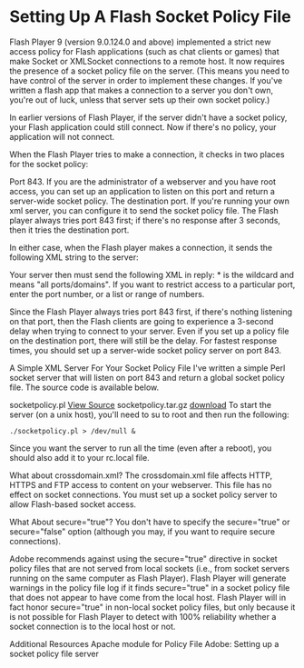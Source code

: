 # Setting Up A Flash Socket Policy File

Flash Player 9 (version 9.0.124.0 and above) implemented a strict new access policy for Flash applications (such as chat clients or games) that make Socket or XMLSocket connections to a remote host. It now requires the presence of a socket policy file on the server. (This means you need to have control of the server in order to implement these changes. If you've written a flash app that makes a connection to a server you don't own, you're out of luck, unless that server sets up their own socket policy.)

In earlier versions of Flash Player, if the server didn't have a socket policy, your Flash application could still connect. Now if there's no policy, your application will not connect.

When the Flash Player tries to make a connection, it checks in two places for the socket policy:

Port 843. If you are the administrator of a webserver and you have root access, you can set up an application to listen on this port and return a server-wide socket policy.
The destination port. If you're running your own xml server, you can configure it to send the socket policy file.
The Flash player always tries port 843 first; if there's no response after 3 seconds, then it tries the destination port.

In either case, when the Flash player makes a connection, it sends the following XML string to the server:

<policy-file-request/>
Your server then must send the following XML in reply:

<cross-domain-policy>
     <allow-access-from domain="*" to-ports="*" />
</cross-domain-policy>
* is the wildcard and means "all ports/domains". If you want to restrict access to a particular port, enter the port number, or a list or range of numbers.

Since the Flash Player always tries port 843 first, if there's nothing listening on that port, then the Flash clients are going to experience a 3-second delay when trying to connect to your server. Even if you set up a policy file on the destination port, there will still be the delay. For fastest response times, you should set up a server-wide socket policy server on port 843.

A Simple XML Server For Your Socket Policy File
I've written a simple Perl socket server that will listen on port 843 and return a global socket policy file. The source code is available below.

socketpolicy.pl [View Source](http://www.lightsphere.com/dev/articles/socketpolicy.pl.html)
socketpolicy.tar.gz [download](http://www.lightsphere.com/dev/articles/socketpolicy.tar.gz)
To start the server (on a unix host), you'll need to su to root and then run the following:
```
./socketpolicy.pl > /dev/null &
```
Since you want the server to run all the time (even after a reboot), you should also add it to your rc.local file.

What about crossdomain.xml?
The crossdomain.xml file affects HTTP, HTTPS and FTP access to content on your webserver. This file has no effect on socket connections. You must set up a socket policy server to allow Flash-based socket access.

What About secure="true"?
You don't have to specify the secure="true" or secure="false" option (although you may, if you want to require secure connections).

Adobe recommends against using the secure="true" directive in socket policy files that are not served from local sockets (i.e., from socket servers running on the same computer as Flash Player). Flash Player will generate warnings in the policy file log if it finds secure="true" in a socket policy file that does not appear to have come from the local host. Flash Player will in fact honor secure="true" in non-local socket policy files, but only because it is not possible for Flash Player to detect with 100% reliability whether a socket connection is to the local host or not.

Additional Resources
Apache module for Policy File
Adobe: Setting up a socket policy file server


